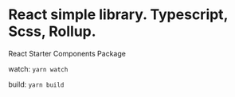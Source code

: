 # React simple library. Typescript, Scss, Rollup.

React Starter Components Package

watch: `yarn watch`

build: `yarn build`
